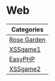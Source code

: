 # Web

| Categories       					| 
| ----------------------------------------------------- |
| [Rose Garden](Rose-Garden/)				|
| [XSSgame1](XssGame1/)					|
| [EasyPHP](EasyPHP/)					|
| [XSSgame2](XssGame2/)					|


